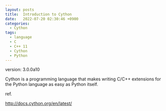 ```yaml
---
layout: posts
title:  Introduction to Cython
date:   2022-07-20 02:30:46 +0900
categories:
  - Cython
tags:
  - language
  - C
  - C++ 11
  - Cython
  - Python
---
```


version: 3.0.0a10

Cython is a programming language that makes writing C/C++ extensions for the Python language as easy as Python itself.



ref.

http://docs.cython.org/en/latest/
